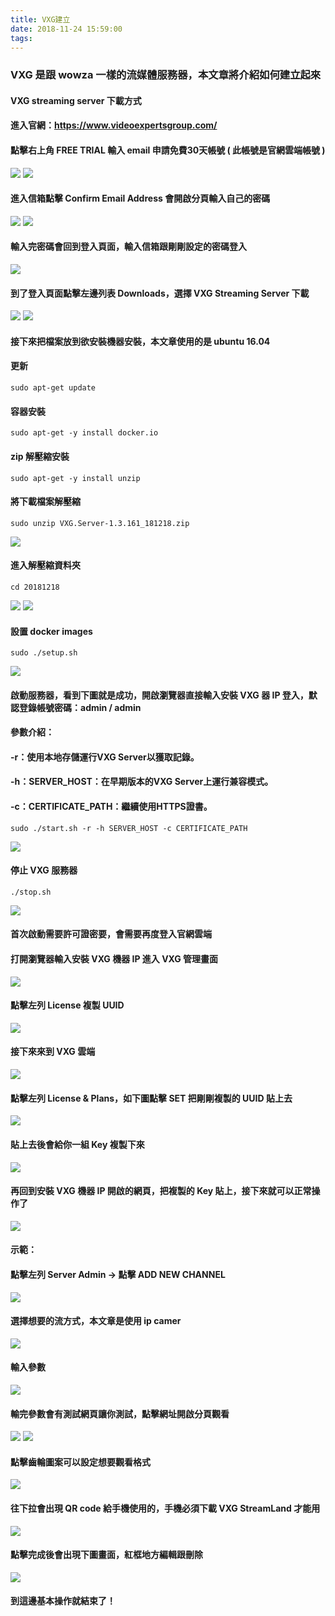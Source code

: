 ```yaml
---
title: VXG建立
date: 2018-11-24 15:59:00
tags:
---
```


### VXG 是跟 wowza 一樣的流媒體服務器，本文章將介紹如何建立起來

#### VXG streaming server 下載方式

#### 進入官網：https://www.videoexpertsgroup.com/

#### 點擊右上角 FREE TRIAL 輸入 email 申請免費30天帳號 ( 此帳號是官網雲端帳號 )

![ ](images/21.png)
![ ](images/22.png)

#### 進入信箱點擊 Confirm Email Address 會開啟分頁輸入自己的密碼

![ ](images/23.png)
![ ](images/24.png)

#### 輸入完密碼會回到登入頁面，輸入信箱跟剛剛設定的密碼登入

![ ](images/25.png)

#### 到了登入頁面點擊左邊列表 Downloads，選擇 VXG Streaming Server 下載

![ ](images/26.png)
![ ](images/27.png)

#### 接下來把檔案放到欲安裝機器安裝，本文章使用的是 ubuntu 16.04

#### 更新

```
sudo apt-get update
```
#### 容器安裝

```
sudo apt-get -y install docker.io
```

#### zip 解壓縮安裝

```
sudo apt-get -y install unzip
```

#### 將下載檔案解壓縮

```
sudo unzip VXG.Server-1.3.161_181218.zip
```

![ ](images/1.png)

#### 進入解壓縮資料夾

```
cd 20181218
```

![ ](images/2.png)
![ ](images/3.png)

#### 設置 docker images

```
sudo ./setup.sh
```

![ ](images/4.png)

#### 啟動服務器，看到下圖就是成功，開啟瀏覽器直接輸入安裝 VXG 器 IP 登入，默認登錄帳號密碼：admin / admin

#### 參數介紹：

#### -r：使用本地存儲運行VXG Server以獲取記錄。

#### -h：SERVER_HOST：在早期版本的VXG Server上運行兼容模式。

#### -c：CERTIFICATE_PATH：繼續使用HTTPS證書。

```
sudo ./start.sh -r -h SERVER_HOST -c CERTIFICATE_PATH
```

![ ](images/5.png)

#### 停止 VXG 服務器

```
./stop.sh
```

![ ](images/6.png)

#### 首次啟動需要許可證密要，會需要再度登入官網雲端

#### 打開瀏覽器輸入安裝 VXG 機器 IP 進入 VXG 管理畫面

![ ](images/7.png)


#### 點擊左列 License 複製 UUID

![ ](images/8.png)

#### 接下來來到 VXG 雲端

![ ](images/9.png)

#### 點擊左列 License & Plans，如下圖點擊 SET 把剛剛複製的 UUID 貼上去

![ ](images/10.png)

#### 貼上去後會給你一組 Key 複製下來

![ ](images/11.png)

#### 再回到安裝 VXG 機器 IP 開啟的網頁，把複製的 Key 貼上，接下來就可以正常操作了

![ ](images/12.png)

#### 示範：

#### 點擊左列 Server Admin → 點擊 ADD NEW CHANNEL

![ ](images/13.png)

#### 選擇想要的流方式，本文章是使用 ip camer

![ ](images/14.png)

#### 輸入參數

![ ](images/15.png)

#### 輸完參數會有測試網頁讓你測試，點擊網址開啟分頁觀看

![ ](images/16.png)
![ ](images/17.png)

#### 點擊齒輪圖案可以設定想要觀看格式

![ ](images/18.png)

#### 往下拉會出現 QR code 給手機使用的，手機必須下載 VXG StreamLand 才能用

![ ](images/19.png)

#### 點擊完成後會出現下圖畫面，紅框地方編輯跟刪除

![ ](images/20.png)

#### 到這邊基本操作就結束了！